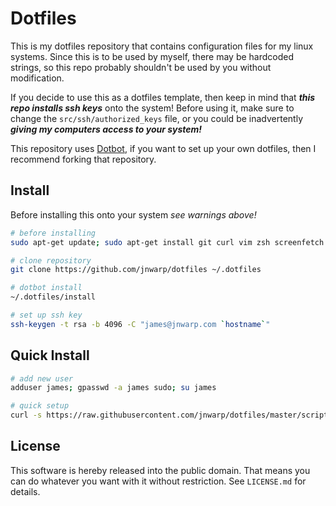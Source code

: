 Dotfiles
========

This is my dotfiles repository that contains configuration files for my linux
systems.  Since this is to be used by myself, there may be hardcoded strings,
so this repo probably shouldn't be used by you without modification.

If you decide to use this as a dotfiles template, then keep in mind that
***this repo installs ssh keys*** onto the system!  Before using it, make
sure to change the `src/ssh/authorized_keys` file, or you could be inadvertently
***giving my computers access to your system!***

This repository uses [Dotbot][dotbot], if you want to set up your own dotfiles,
then I recommend forking that repository.


Install
-------

Before installing this onto your system *see warnings above!*

```bash
# before installing
sudo apt-get update; sudo apt-get install git curl vim zsh screenfetch

# clone repository
git clone https://github.com/jnwarp/dotfiles ~/.dotfiles

# dotbot install
~/.dotfiles/install

# set up ssh key
ssh-keygen -t rsa -b 4096 -C "james@jnwarp.com `hostname`"
```


Quick Install
-------------

```bash
# add new user
adduser james; gpasswd -a james sudo; su james

# quick setup
curl -s https://raw.githubusercontent.com/jnwarp/dotfiles/master/script/droplet-setup.sh | bash
```


License
-------

This software is hereby released into the public domain. That means you can do
whatever you want with it without restriction. See `LICENSE.md` for details.

[dotbot]: https://github.com/anishathalye/dotbot
